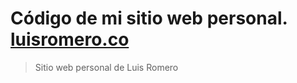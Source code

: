 # Código de mi sitio web personal. [luisromero.co](https://luisromero.co/)
> Sitio web personal de Luis Romero
